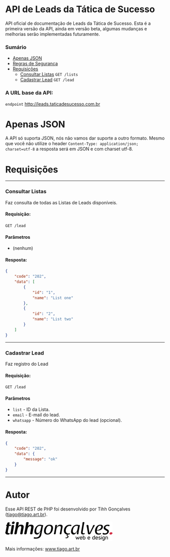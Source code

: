 # API de Leads da Tática de Sucesso

API oficial de documentação de Leads da Tática de Sucesso.
Esta é a primeira versão da API, ainda em versão beta, algumas mudanças e melhorias serão implementadas futuramente.

### Sumário

- [Apenas JSON](#apenas-json)
- [Regras de Segurança](#regra-de-segurança)
- [Requisições](#requisições)
    - [Consultar Listas](#consultar-listas) ```GET /lists```
    - [Cadastrar Lead](#cadastrar-lead) ```GET /lead```
    

### A URL base da API:
 
```endpoint``` http://leads.taticadesucesso.com.br

# Apenas JSON

A API só suporta JSON, nós não vamos dar suporte a outro formato. Mesmo que você não utilize o header ```Content-Type: application/json; charset=utf-8``` a resposta será em JSON e com charset utf-8.

# Requisições

---

### Consultar Listas
Faz consulta de todas as Listas de Leads disponíveis.

#### Requisição:

```GET /lead```

#### Parâmetros
 - (nenhum)

#### Resposta:

```json
{
    "code": "202",
    "data": [
        {
            "id": "1",
            "name": "List one"
        },
        {
            "id": "2",
            "name": "List two"
        }
    ]
}
```

---

### Cadastrar Lead
Faz registro do Lead

#### Requisição:

```GET /lead```

#### Parâmetros
 - ```list``` - ID da Lista.
 - ```email``` - E-mail do lead.
 - ```whatsapp``` - Número do WhatsApp do lead (opcional).

#### Resposta:

```json
{
    "code": "202",
    "data": {
        "message": "ok"
    }
}
```

---

# Autor

Esse API REST de PHP foi desenvolvido por Tihh Gonçalves (tiago@tiago.art.br).
 
![logo](https://raw.githubusercontent.com/tihhgoncalves/tihh.cliente.jpc.api-doc/master/logo.png)

Mais informações: www.tiago.art.br
